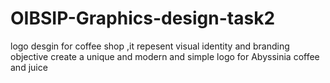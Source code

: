 # OIBSIP-Graphics-design-task2
logo desgin for coffee shop ,it repesent visual identity and branding
objective
create a unique and modern and simple logo for Abyssinia coffee and juice
